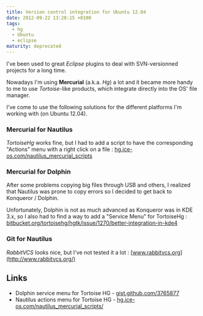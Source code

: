 ```yaml
---
title: Version control integration for Ubuntu 12.04
date: 2012-09-22 13:28:15 +0100
tags:
  - hg
  - Ubuntu
  - eclipse
maturity: deprecated
---
```


I've been used to great *Eclipse* plugins to deal with SVN-versionned projects for a long time.

Nowadays I'm using **Mercurial** (a.k.a. *Hg*) a lot and it became more handy to me to use *Tortoise*-like products, which integrate directly into the OS' file manager.

I've come to use the following solutions for the different platforms I'm working with (on Ubuntu 12.04).


### Mercurial for Nautilus

*TortoiseHg* works fine, but I had to add a script to have the corresponding "Actions" menu with a right click on a file : [hg.ice-os.com/nautilus_mercurial_scripts](http://hg.ice-os.com/nautilus_mercurial_scripts/)


### Mercurial for Dolphin

After some problems copying big files through USB and others, I realized that Nautilus was prone to copy errors so I decided to get back to Konqueror / Dolphin.

Unfortunately, Dolphin is not as much advanced as Konqueror was in KDE 3.x, so I also had to find a way to add a "Service Menu" for TortoiseHg : [bitbucket.org/tortoisehg/hgtk/issue/1270/better-integration-in-kde4](https://bitbucket.org/tortoisehg/hgtk/issue/1270/better-integration-in-kde4)


### Git for Nautilus

*RabbitVCS* looks nice, but I've not tested it a lot : [www.rabbitvcs.org](http://www.rabbitvcs.org/)


## Links

- Dolphin service menu for Tortoise HG - [gist.github.com/3765877](https://gist.github.com/3765877)
- Nautilus actions menu for Tortoise HG - [hg.ice-os.com/nautilus_mercurial_scripts/](http://hg.ice-os.com/nautilus_mercurial_scripts/)

